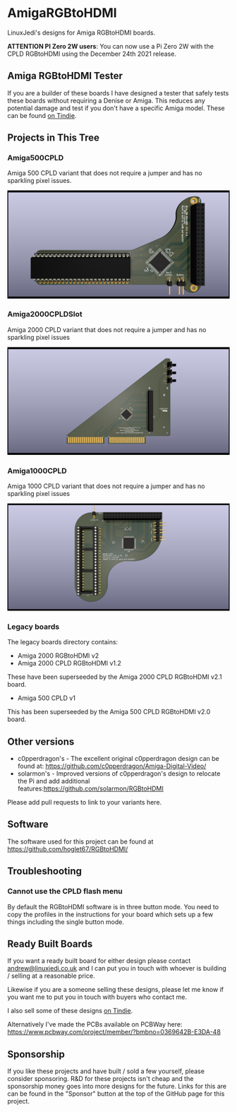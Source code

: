 # AmigaRGBtoHDMI

LinuxJedi's designs for Amiga RGBtoHDMI boards.

**ATTENTION PI Zero 2W users**: You can now use a Pi Zero 2W with the CPLD RGBtoHDMI using the December 24th 2021 release.

## Amiga RGBtoHDMI Tester

If you are a builder of these boards I have designed a tester that safely tests these boards without requiring a Denise or Amiga. This reduces any potential damage and test if you don't have a specific Amiga model. These can be found [on Tindie](https://www.tindie.com/products/linuxjedi/amiga-rgbtohdmi-tester/).

## Projects in This Tree

### Amiga500CPLD

Amiga 500 CPLD variant that does not require a jumper and has no sparkling pixel issues.

![Amiga 500 CPLD RGBtoHDMI](Amiga500CPLD/A500top.png)

### Amiga2000CPLDSlot

Amiga 2000 CPLD variant that does not require a jumper and has no sparkling pixel issues

![Amiga 2000 CPLD Slot](Amiga2000CPLDSlot/videoslotadapter.png)

### Amiga1000CPLD

Amiga 1000 CPLD variant that does not require a jumper and has no sparkling pixel issues

![Amiga 1000 CPLD](Amiga1000CPLD/A1000.png)

### Legacy boards

The legacy boards directory contains:

* Amiga 2000 RGBtoHDMI v2
* Amiga 2000 CPLD RGBtoHDMI v1.2

These have been superseeded by the Amiga 2000 CPLD RGBtoHDMI v2.1 board.

* Amiga 500 CPLD v1

This has been superseeded by the Amiga 500 CPLD RGBtoHDMI v2.0 board.

## Other versions

- c0pperdragon's - The excellent original c0pperdragon design can be found at: https://github.com/c0pperdragon/Amiga-Digital-Video/
- solarmon's - Improved versions of c0pperdragon's design to relocate the Pi and add additional features:https://github.com/solarmon/RGBtoHDMI

Please add pull requests to link to your variants here.

## Software

The software used for this project can be found at https://github.com/hoglet67/RGBtoHDMI/

## Troubleshooting

### Cannot use the CPLD flash menu

By default the RGBtoHDMI software is in three button mode. You need to copy the profiles in the instructions for your board which sets up a few things including the single button mode.

## Ready Built Boards

If you want a ready built board for either design please contact andrew@linuxjedi.co.uk and I can put you in touch with whoever is building / selling at a reasonable price.

Likewise if you are a someone selling these designs, please let me know if you want me to put you in touch with buyers who contact me.

I also sell some of these designs [on Tindie](https://www.tindie.com/stores/linuxjedi/).

Alternatively I've made the PCBs available on PCBWay here: https://www.pcbway.com/project/member/?bmbno=0369642B-E3DA-48

## Sponsorship

If you like these projects and have built / sold a few yourself, please consider sponsoring. R&D for these projects isn't cheap and the sponsorship money goes into more designs for the future. Links for this are can be found in the "Sponsor" button at the top of the GitHub page for this project.
